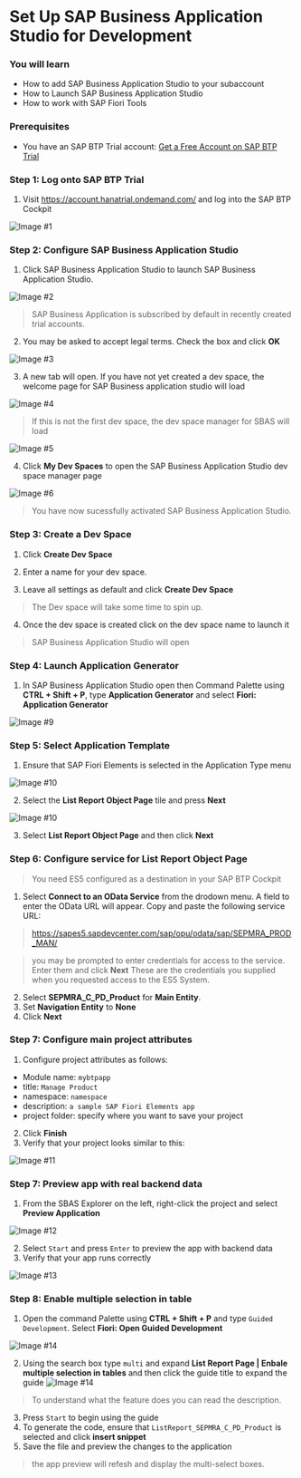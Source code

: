 
# Set Up SAP Business Application Studio for Development

### You will learn

- How to add SAP Business Application Studio to your subaccount
- How to Launch SAP Business Application Studio
- How to work with SAP Fiori Tools 

### Prerequisites

- You have an SAP BTP Trial account: [Get a Free Account on SAP BTP Trial](https://developers.sap.com/tutorials/hcp-create-trial-account.html)

### Step 1: Log onto SAP BTP Trial

1. Visit https://account.hanatrial.ondemand.com/ and log into the SAP BTP Cockpit

![Image #1](https://developers.sap.com/tutorials/appstudio-onboarding/_jcr_content.github-proxy.1614933779.file/BTP-Terms-.png)

### Step 2: Configure SAP Business Application Studio

1. Click SAP Business Application Studio to launch SAP Business Application Studio.

![Image #2](https://developers.sap.com/tutorials/appstudio-onboarding/_jcr_content.github-proxy.1614933779.file/BTP-Access-AppStudio-.png)

> SAP Business Application is subscribed by default in recently created trial accounts.

2. You may be asked to accept legal terms. Check the box and click **OK**

![Image #3](https://developers.sap.com/tutorials/appstudio-onboarding/_jcr_content.github-proxy.1614933779.file/AppStudio-Terms-.png)

3. A new tab will open. If you have not yet created a dev space, the welcome page for SAP Business application studio will load

![Image #4](https://developers.sap.com/tutorials/appstudio-onboarding/_jcr_content.github-proxy.1614933779.file/BAS-Welcome--.png)

> If this is not the first dev space, the dev space manager for SBAS will load

![Image #5](https://developers.sap.com/tutorials/appstudio-onboarding/_jcr_content.github-proxy.1614933779.file/BAS-Dev-Space-Manager-Empty-.png)

4. Click **My Dev Spaces** to open the SAP Business Application Studio dev space manager page

![Image #6](https://developers.sap.com/tutorials/appstudio-onboarding/_jcr_content.github-proxy.1614933779.file/BAS-Welcome-.png)

>You have now sucessfully activated SAP Business Application Studio. 

### Step 3: Create a Dev Space

1. Click **Create Dev Space** 

2. Enter a name for your dev space.

3. Leave all settings as default and click **Create Dev Space**

> The Dev space will take some time to spin up.

4. Once the dev space is created click on the dev space name to launch it

>SAP Business Application Studio will open

### Step 4: Launch Application Generator

1. In SAP Business Application Studio open then Command Palette using **CTRL + Shift + P**, type **Application Generator** and select **Fiori: Application Generator**

![Image #9](https://developers.sap.com/tutorials/fiori-tools-generate-project/_jcr_content.github-proxy.1617374362.file/t2-application-generator.png)

### Step 5: Select Application Template

1. Ensure that SAP Fiori Elements is selected in the Application Type menu

![Image #10](https://developers.sap.com/tutorials/fiori-tools-generate-project/_jcr_content.github-proxy.1617374362.file/t2-application-type.png)

2. Select the **List Report Object Page** tile and press **Next**

![Image #10](https://developers.sap.com/tutorials/fiori-tools-generate-project/_jcr_content.github-proxy.1617374362.file/t2-lrop-tile.png)

3. Select **List Report Object Page** and then click **Next**

### Step 6: Configure service for List Report Object Page

>You need ES5 configured as a destination in your SAP BTP Cockpit 

1. Select **Connect to an OData Service** from the drodown menu. A field to enter the OData URL will appear. Copy and paste the following service URL:

> https://sapes5.sapdevcenter.com/sap/opu/odata/sap/SEPMRA_PROD_MAN/

> you may be prompted to enter credentials for access to the service. Enter them and click **Next**
> These are the credentials you supplied when you requested access to the ES5 System.

2. Select **SEPMRA_C_PD_Product** for **Main Entity**.
3. Set **Navigation Entity** to **None**
4. Click **Next**

### Step 7: Configure main project attributes
1. Configure project attributes as follows: 
- Module name: `mybtpapp`
- title: `Manage Product`
- namespace: `namespace`
- description: `a sample SAP Fiori Elements app`
- project folder: specify where you want to save your project

2. Click **Finish**
3. Verify that your project looks similar to this:

![Image #11](https://developers.sap.com/tutorials/fiori-tools-generate-project/_jcr_content.github-proxy.1617374362.file/t2-project-structure.png)

### Step 7: Preview app with real backend data
1. From the SBAS Explorer on the left, right-click the project and select **Preview Application**

![Image #12](https://developers.sap.com/tutorials/fiori-tools-generate-project/_jcr_content.github-proxy.1617374362.file/t2-open-preview-application.png)

2. Select `Start` and press `Enter` to preview the app with backend data
3. Verify that your app runs correctly

![Image #13](https://developers.sap.com/tutorials/fiori-tools-generate-project/_jcr_content.github-proxy.1617374362.file/t2-select-npm-start.png)

### Step 8: Enable multiple selection in table
1. Open the command Palette using **CTRL + Shift + P** and type `Guided Development`. Select **Fiori: Open Guided Development**

![Image #14](https://developers.sap.com/tutorials/fiori-tools-generate-project/_jcr_content.github-proxy.1617374362.file/t2-select-npm-start.png)

2. Using the search box type `multi` and expand **List Report Page | Enbale multiple selection in tables** and then click the guide title to expand the guide
![Image #14](https://developers.sap.com/tutorials/fiori-tools-generate-project/_jcr_content.github-proxy.1617374362.file/t2-select-npm-start.png)

> To understand what the feature does you can read the description.

3. Press `Start` to begin using the guide
4. To generate the code, ensure that `ListReport_SEPMRA_C_PD_Product` is selected and click **insert snippet**
5. Save the file and preview the changes to the application

>the app preview will refesh and display the multi-select boxes.



